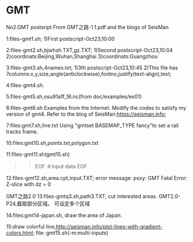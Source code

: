 # GMT 
No2.GMT postsript
From GMT之路-1.1.pdf and the blogs of SeisMan

1:files-gmt1.sh;
1)First postscript-Oct23,10:00

2:files-gmt2.sh,bjwhsh.TXT,gz.TXT;
1)Second postscript-Oct23,10:04
2)coordinats:Beijing,Wuhan,Shanghai
3)coordinats:Guangzhou

3:files-gmt3.sh,4names.txt;
1)3th postscript-Oct23,10:45
2)This file has 7columns:x,y,size,angle(anticlockwise),fontno,justify(text-align),text;

4:files-gmt4.sh.

5:files-gmt5.sh,osu91a1f_16.nc(from doc/examples/ex01)

6:files-gmt6.sh
Examples from the Internet. Modify the codes to satisfy my version of gmt4. Refer to the blog of SeisMan:https://seisman.info;

7:files:gmt7.sh,line.txt
Using "gmtset BASEMAP_TYPE fancy"to set a rail tracks frame.

10:files:gmt10.sh,points.txt,polygon.txt

11:files-gmt11.sh(gmt15.sh)
>> EOF 
＃input data
EOF


12:files-gmt12.sh,area.cpt,input.TXT;
error message: psxy: GMT Fatal Error: Z-slice with dz = 0

GMT之路2.0
13:files-gmtq3.sh,path3.TXT;
cut interested areas.
GMT2.0-P24,截取部分区域。
可设定多个区域

14:files:gmt14-japan.sh,
draw the area of Japan.

15:draw colorful line,http://seisman.info/plot-lines-with-gradient-colors.html;
 file: gmt15.sh(-m:multi-inputs)
